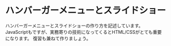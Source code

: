 # ハンバーガーメニューとスライドショー
ハンバーガーメニューとスライドショーの作り方を記述しています。
JavaScriptもですが、実務寄りの技術になってくるとHTML/CSSがとても重要になります。
復習も兼ねて作りましょう。
